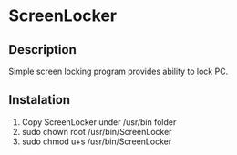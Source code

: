 # ScreenLocker

## Description
Simple screen locking program provides ability to lock PC.

## Instalation
1. Copy ScreenLocker under /usr/bin folder
2. sudo chown root /usr/bin/ScreenLocker
3. sudo chmod u+s /usr/bin/ScreenLocker
